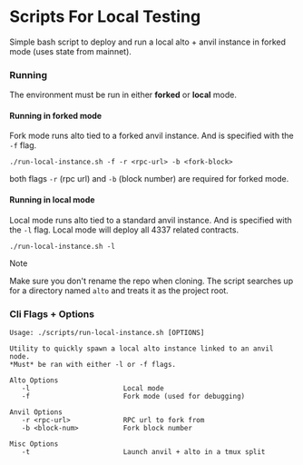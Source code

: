 # Scripts For Local Testing

Simple bash script to deploy and run a local alto + anvil instance in forked mode (uses state from mainnet).

### Running

The environment must be run in either **forked** or **local** mode.

#### Running in forked mode

Fork mode runs alto tied to a forked anvil instance. And is specified with the `-f` flag.

```
./run-local-instance.sh -f -r <rpc-url> -b <fork-block>
```

both flags `-r` (rpc url) and `-b` (block number) are required for forked mode.

#### Running in local mode

Local mode runs alto tied to a standard anvil instance. And is specified with the `-l` flag.
Local mode will deploy all 4337 related contracts.

```console
./run-local-instance.sh -l
```

> [!NOTE]
> Make sure you don't rename the repo when cloning. The script searches up for a directory named `alto` and treats it as the project root.

### Cli Flags + Options

```console
Usage: ./scripts/run-local-instance.sh [OPTIONS]

Utility to quickly spawn a local alto instance linked to an anvil node.
*Must* be ran with either -l or -f flags.

Alto Options
   -l                       Local mode
   -f                       Fork mode (used for debugging)

Anvil Options
   -r <rpc-url>             RPC url to fork from
   -b <block-num>           Fork block number

Misc Options
   -t                       Launch anvil + alto in a tmux split
```
